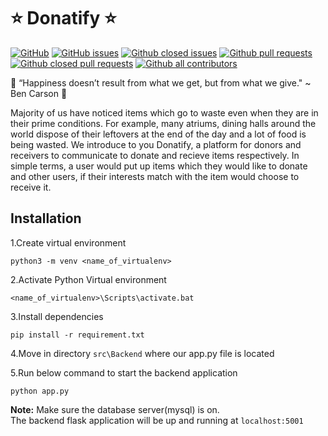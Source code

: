 # :star: Donatify :star:
[![GitHub](https://img.shields.io/github/license/agupta15k/ncsu_se_fall22_22_pr_1?color=green&label=license&logo=MIT)](https://github.com/agupta15k/ncsu_se_fall22_22_pr_1/blob/main/LICENSE.md)
[![GitHub issues](https://img.shields.io/github/issues-raw/agupta15k/ncsu_se_fall22_22_pr_1)](https://github.com/agupta15k/ncsu_se_fall22_22_pr_1/issues)
[![Github closed issues](https://img.shields.io/github/issues-closed-raw/agupta15k/ncsu_se_fall22_22_pr_1)](https://github.com/agupta15k/ncsu_se_fall22_22_pr_1/issues?q=is%3Aissue+is%3Aclosed)
[![Github pull requests](https://img.shields.io/github/issues-pr/agupta15k/ncsu_se_fall22_22_pr_1?color=red)](https://github.com/agupta15k/ncsu_se_fall22_22_pr_1/pulls)
[![Github closed pull requests](https://img.shields.io/github/issues-pr-closed/agupta15k/ncsu_se_fall22_22_pr_1?color=blue)](https://github.com/agupta15k/ncsu_se_fall22_22_pr_1/pulls?q=is%3Apr+is%3Aclosed)
[![Github all contributors](https://img.shields.io/github/contributors/agupta15k/ncsu_se_fall22_22_pr_1?color=green)](https://github.com/agupta15k/ncsu_se_fall22_22_pr_1/graphs/contributors)

:clap: “Happiness doesn’t result from what we get, but from what we give." ~ Ben Carson :clap:

Majority of us have noticed items which go to waste even when they are in their prime conditions. For example, many atriums, dining halls around the world dispose of their leftovers at the end of the day and a lot of food is being wasted. We introduce to you Donatify, a platform for donors and receivers to communicate to donate and recieve items respectively. In simple terms, a user would put up items which they would like to donate and other users, if their interests match with the item would choose to receive it.    

## Installation


1.Create virtual environment  
```
python3 -m venv <name_of_virtualenv>
```     
2.Activate Python Virtual environment  
```
<name_of_virtualenv>\Scripts\activate.bat
```
3.Install dependencies
```
pip install -r requirement.txt
```
4.Move in directory ```src\Backend``` where our app.py file is located   

5.Run below command to start the backend application
```
python app.py
```
**Note:** Make sure the database server(mysql) is on.   
The backend flask application will be up and running at ```localhost:5001```

